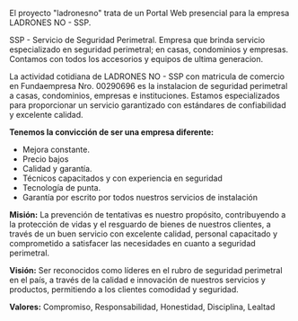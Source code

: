 El proyecto "ladronesno" trata de un Portal Web presencial para la empresa LADRONES NO - SSP.

SSP - Servicio de Seguridad Perimetral. Empresa que brinda servicio especializado en seguridad perimetral; en casas, condominios y empresas. Contamos con todos los accesorios y equipos de ultima generacion.


La actividad cotidiana de LADRONES NO - SSP con matricula de comercio en Fundaempresa Nro. 00290696 es la instalacion de seguridad perimetral a casas, condominios, empresas e instituciones. 
Estamos especializados para proporcionar un servicio garantizado con estándares de confiabilidad y excelente calidad.

**Tenemos la convicción de ser una empresa diferente:**

* Mejora constante.
* Precio bajos
* Calidad y garantía.
* Técnicos capacitados y con experiencia en seguridad
* Tecnología de punta.
* Garantía por escrito por todos nuestros servicios de instalación

**Misión:** La prevención de tentativas es nuestro propósito, contribuyendo a la protección de vidas y el resguardo de bienes de nuestros clientes, a través de un buen servicio con excelente calidad, personal capacitado y comprometido a satisfacer las necesidades en cuanto a seguridad perimetral.

**Visión:** Ser reconocidos como líderes en el rubro de seguridad perimetral en el país, a través de la calidad e innovación de nuestros servicios y productos, permitiendo a los clientes comodidad y seguridad.

**Valores:** Compromiso, Responsabilidad, Honestidad, Disciplina, Lealtad